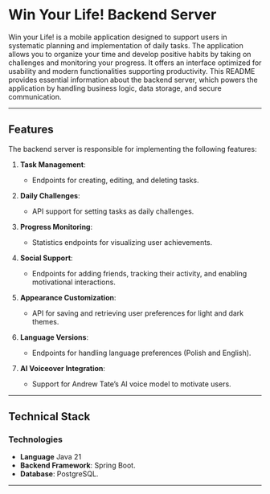 # Win Your Life! Backend Server

Win your Life! is a mobile application designed to support users in systematic planning and implementation of daily tasks. The application allows you to organize your time and develop positive habits by taking on challenges and monitoring your progress. It offers an interface optimized for usability and modern functionalities supporting productivity. This README provides essential information about the backend server, which powers the application by handling business logic, data storage, and secure communication.

---

## Features

The backend server is responsible for implementing the following features:

1. **Task Management**:
   - Endpoints for creating, editing, and deleting tasks.

2. **Daily Challenges**:
   - API support for setting tasks as daily challenges.

3. **Progress Monitoring**:
   - Statistics endpoints for visualizing user achievements.

4. **Social Support**:
   - Endpoints for adding friends, tracking their activity, and enabling motivational interactions.

5. **Appearance Customization**:
   - API for saving and retrieving user preferences for light and dark themes.

6. **Language Versions**:
   - Endpoints for handling language preferences (Polish and English).

7. **AI Voiceover Integration**:
   - Support for Andrew Tate’s AI voice model to motivate users.

---


## Technical Stack

### **Technologies**
- **Language** Java 21
- **Backend Framework**: Spring Boot.
- **Database**: PostgreSQL.

---
